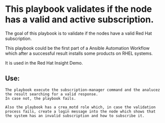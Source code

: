 # This playbook validates if the node has a valid and active subscription.

The goal of this playbook is to validate if the nodes have a valid Red Hat subscription.

This playbook could be the first part of a Ansible Automation Workflow which after a successful result installs some products on RHEL systems.

It is used in the Red Hat Insight Demo.

## Use:

```
The playbook execute the subscription-manager command and the analucez the result searching for a valid response.
In case not, the playbook fails.

Also the playbook has a crea_motd role which, in case the validation process fails, create a login message into the node which shows that the system has an invalid subscription and how to subscribe it.

